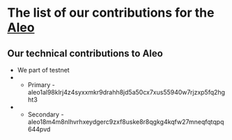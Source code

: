 # The list of our contributions for the [Aleo](https://www.aleo.org/)

## Our technical contributions to Aleo

- We part of testnet
- - Primary - aleo1al98klrj4z4syxxmkr9drahh8jd5a50cx7xus55940w7rjzxp5fq2hght3
- - Secondary - aleo18m4m8nlhvrhxeydgerc9zxf8uske8r8qgkg4kqfw27mneqfqtqpq644pvd